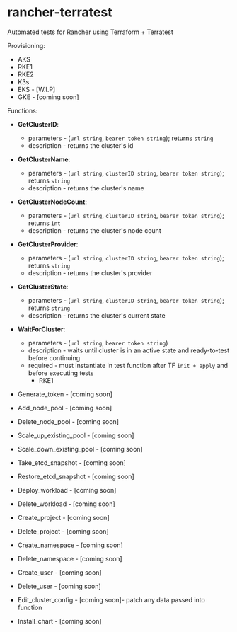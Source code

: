 # rancher-terratest

Automated tests for Rancher using Terraform + Terratest

Provisioning:
- AKS
- RKE1
- RKE2
- K3s
- EKS - [W.I.P]
- GKE - [coming soon]



Functions:
- **GetClusterID**: 
  - parameters - (`url string`, `bearer token string`); returns `string`
  - description - returns the cluster's id
- **GetClusterName**:
  - parameters - (`url string`, `clusterID string`, `bearer token string`); returns `string`
  - description - returns the cluster's name
- **GetClusterNodeCount**:
  - parameters - (`url string`, `clusterID string`, `bearer token string`); returns `int`
  - description - returns the cluster's node count
- **GetClusterProvider**:
  - parameters - (`url string`, `clusterID string`, `bearer token string`); returns `string`
  - description - returns the cluster's provider
- **GetClusterState**:
  - parameters - (`url string`, `clusterID string`, `bearer token string`); returns `string`
  - description - returns the cluster's current state
- **WaitForCluster**:
  - parameters - (`url string`, `bearer token string`)
  - description - waits until cluster is in an active state and ready-to-test before continuing
  - required - must instantiate in test function after TF `init + apply` and before executing tests
    - RKE1

- Generate_token - [coming soon] 
- Add_node_pool - [coming soon]
- Delete_node_pool - [coming soon]
- Scale_up_existing_pool - [coming soon]
- Scale_down_existing_pool - [coming soon]
- Take_etcd_snapshot - [coming soon]
- Restore_etcd_snapshot - [coming soon]
- Deploy_workload - [coming soon]
- Delete_workload - [coming soon]
- Create_project - [coming soon]
- Delete_project - [coming soon]
- Create_namespace - [coming soon]
- Delete_namespace - [coming soon]
- Create_user - [coming soon]
- Delete_user - [coming soon]
- Edit_cluster_config - [coming soon]- patch any data passed into function 
- Install_chart - [coming soon]
